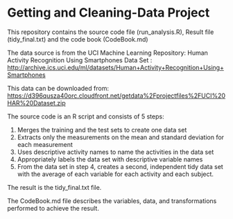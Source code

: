 # Getting and Cleaning-Data Project

This repository contains the source code file (run_analysis.R), Result file (tidy_final.txt) and the code book  (CodeBook.md)

The data source is from the UCI Machine Learning Repository: Human Activity Recognition Using Smartphones Data Set :  
 http://archive.ics.uci.edu/ml/datasets/Human+Activity+Recognition+Using+Smartphones  
 
 This data can be downloaded from:  
 https://d396qusza40orc.cloudfront.net/getdata%2Fprojectfiles%2FUCI%20HAR%20Dataset.zip 

The source code is an R script and consists of 5 steps:  
1. Merges the training and the test sets to create one data set  
2. Extracts only the measurements on the mean and standard deviation for each measurement  
3. Uses descriptive activity names to name the activities in the data set  
4. Appropriately labels the data set with descriptive variable names   
5. From the data set in step 4, creates a second, independent tidy data set with the average of each variable for each activity and each subject.  

The result is the tidy_final.txt file.

The CodeBook.md file describes the variables, data, and transformations performed to achieve the result.